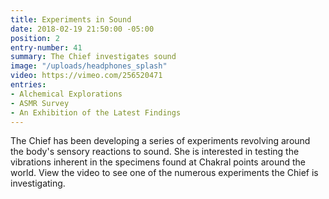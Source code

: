 ```yaml
---
title: Experiments in Sound
date: 2018-02-19 21:50:00 -05:00
position: 2
entry-number: 41
summary: The Chief investigates sound
image: "/uploads/headphones_splash"
video: https://vimeo.com/256520471
entries:
- Alchemical Explorations
- ASMR Survey
- An Exhibition of the Latest Findings
---
```


The Chief has been developing a series of experiments revolving around the body's sensory reactions to sound. She is interested in testing the vibrations inherent in the specimens found at Chakral points around the world. 
View the video to see one of the numerous experiments the Chief is investigating. 
